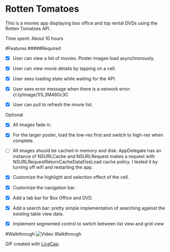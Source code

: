 # Rotten Tomatoes
This is a movies app displaying box office and top rental DVDs using the Rotten Tomatoes API.

Time spent: About 10 hours

#Features
#####Required

* [x] User can view a list of movies. Poster images load asynchronously.

* [x] User can view movie details by tapping on a cell.

* [x] User sees loading state while waiting for the API.

* [x] User sees error message when there is a network error: cl.ly/image/1l1L3M460c3C

* [x] User can pull to refresh the movie list.

Optional

* [x] All images fade in.

* [x] For the larger poster, load the low-res first and switch to high-res when complete.

* [ ] All images should be cached in memory and disk: AppDelegate has an instance of NSURLCache and NSURLRequest makes a request with NSURLRequestReturnCacheDataElseLoad cache policy. I tested it by turning off wifi and restarting the app.

* [x] Customize the highlight and selection effect of the cell.

* [x] Customize the navigation bar.

* [x] Add a tab bar for Box Office and DVD.

* [x] Add a search bar: pretty simple implementation of searching against the existing table view data.

* [x] Implement segmented control to switch between list view and grid view

#Walkthrough
![Video Walkthrough](rottenromatoes.gif)

GIF created with [LiceCap](http://www.cockos.com/licecap/).